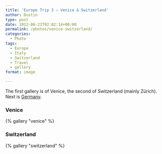 ```yaml
---
title: 'Europe Trip 3 – Venice & Switzerland'
author: Dustin
type: post
date: 2012-06-21T02:02:14+00:00
permalink: /photos/venice-switzerland/
categories:
  - Photo
tags:
  - Europe
  - Italy
  - Switzerland
  - Travel
  - gallery
format: image

---
```

The first gallery is of Venice, the second of Switzerland (mainly Zürich). Next is [Germany][1].

### Venice

{% gallery "venice" %}

### Switzerland

{% gallery "switzerland" %}

 [1]: /photos/germany/ "Europe Trip 4 – Germany"
